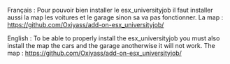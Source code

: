 Français :
Pour pouvoir bien installer le esx_universityjob il faut installer aussi la map les voitures et le garage sinon sa va pas fonctionner.
La map : https://github.com/Oxiyass/add-on-esx_universityjob/

English : 
To be able to properly install the esx_universityjob you must also install the map the cars and the garage anotherwise it will not work.
The map : https://github.com/Oxiyass/add-on-esx_universityjob/

